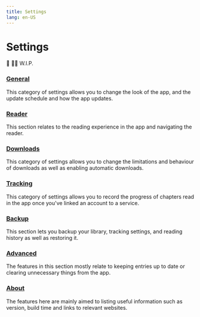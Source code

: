 ```yaml
---
title: Settings
lang: en-US
---
```


# Settings
:construction: :construction_worker_man: W.I.P.

### [<MaterialIcon icon-name="tune"/> General](/help/guides/general)
This category of settings allows you to change the look of the app, and the update schedule and how the app updates.

### [<MaterialIcon icon-name="chrome_reader_mode"/> Reader](/help/guides/reader)
This section relates to the reading experience in the app and navigating the reader.

### [<MaterialIcon icon-name="get_app"/> Downloads](/help/guides/downloads)
This category of settings allows you to change the limitations and behaviour of downloads as well as enabling automatic downloads.

### [<MaterialIcon icon-name="autorenew"/> Tracking](/help/guides/tracking)
This category of settings allows you to record the progress of chapters read in the app once you've linked an account to a service.

### [<MaterialIcon icon-name="cloud_upload"/> Backup](/help/guides/backup)
This section lets you backup your library, tracking settings, and reading history as well as restoring it.

### [<MaterialIcon icon-name="code"/> Advanced](/help/guides/advanced)
The features in this section mostly relate to keeping entries up to date or clearing unnecessary things from the app.

### [<MaterialIcon icon-name="help"/> About](/help/guides/about)
The features here are mainly aimed to listing useful information such as version, build time and links to relevant websites.
